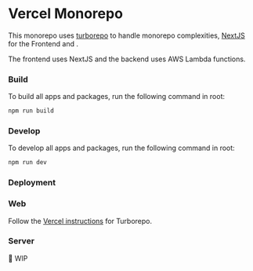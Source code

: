 # Vercel Monorepo

This monorepo uses [turborepo](https://turborepo.org/) to handle monorepo complexities, [NextJS](https://nextjs.org/) for the Frontend and .

The frontend uses NextJS and the backend uses AWS Lambda functions.



### Build

To build all apps and packages, run the following command in root:

```sh
npm run build
```

### Develop

To develop all apps and packages, run the following command in root:

```sh
npm run dev
```

### Deployment

### Web

Follow the [Vercel instructions](https://vercel.com/docs/concepts/git/monorepos#turborepo) for Turborepo.


### Server

🚧 WIP
